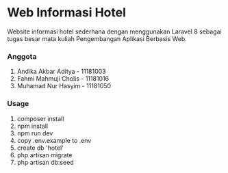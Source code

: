 # Web Informasi Hotel
Website informasi hotel sederhana dengan menggunakan Laravel 8 sebagai tugas besar mata kuliah Pengembangan Aplikasi Berbasis Web.

### Anggota
1. Andika Akbar Aditya - 11181003
2. Fahmi Mahmuji Cholis - 11181016
3. Muhamad Nur Hasyim - 11181050

### Usage
1. composer install
2. npm install
3. npm run dev
4. copy .env.example to .env
5. create db 'hotel'
6. php artisan migrate
7. php artisan db:seed
